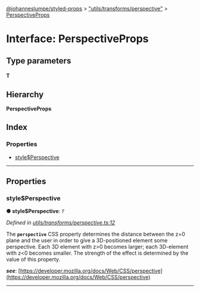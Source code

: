 [@johanneslumpe/styled-props](../README.md) > ["utils/transforms/perspective"](../modules/_utils_transforms_perspective_.md) > [PerspectiveProps](../interfaces/_utils_transforms_perspective_.perspectiveprops.md)

# Interface: PerspectiveProps

## Type parameters
#### T 
## Hierarchy

**PerspectiveProps**

## Index

### Properties

* [style$Perspective](_utils_transforms_perspective_.perspectiveprops.md#style_perspective)

---

## Properties

<a id="style_perspective"></a>

###  style$Perspective

**● style$Perspective**: *`T`*

*Defined in [utils/transforms/perspective.ts:12](https://github.com/johanneslumpe/styled-props/blob/8e709f1/src/utils/transforms/perspective.ts#L12)*

The **`perspective`** CSS property determines the distance between the z=0 plane and the user in order to give a 3D-positioned element some perspective. Each 3D element with z>0 becomes larger; each 3D-element with z<0 becomes smaller. The strength of the effect is determined by the value of this property.

*__see__*: [https://developer.mozilla.org/docs/Web/CSS/perspective](https://developer.mozilla.org/docs/Web/CSS/perspective)

___

